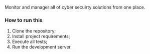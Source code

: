 Monitor and manager all of cyber secuirty solutions from one place.

### How to run this

1. Clone the repository;
2. Install project requirements;
3. Execute all tests;
4. Run the development server.
